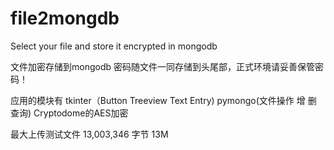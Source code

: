 # file2mongdb
 Select your file and store it encrypted in mongodb
 
文件加密存储到mongodb
密码随文件一同存储到头尾部，正式环境请妥善保管密码！

应用的模块有 tkinter（Button Treeview Text Entry) pymongo(文件操作 增 删 查询) Cryptodome的AES加密

最大上传测试文件 13,003,346 字节 13M

